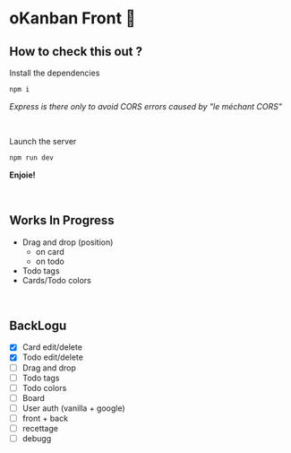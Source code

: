 # oKanban Front 🎨

## How to check this out ?

Install the dependencies
```bash
npm i
```

*Express is there only to avoid CORS errors caused by "le méchant CORS"*

</br>

Launch the server
```bash
npm run dev
```

**Enjoie!**

</br>

## Works In Progress
- Drag and drop (position)
  - on card
  - on todo
- Todo tags
- Cards/Todo colors

</br>

## BackLogu
- [x] Card edit/delete
- [x] Todo edit/delete
- [ ] Drag and drop
- [ ] Todo tags
- [ ] Todo colors
- [ ] Board
- [ ] User auth (vanilla + google)
- [ ] front + back
- [ ] recettage
- [ ] debugg
